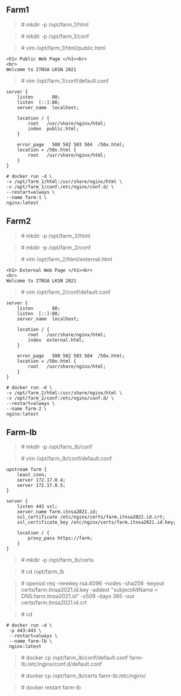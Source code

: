 ## Farm1 
> \# mkdir -p /opt/farm_1/html

> \# mkdir -p /opt/farm_1/conf

> \# vim /opt/farm_1/html/public.html

```
<h1> Public Web Page </h1><br>
<br>
Welcome to ITNSA LKSN 2021
```

> \# vim /opt/farm_1/conf/default.conf

```
server {
    listen       80;
    listen  [::]:80;
    server_name  localhost;

    location / {
        root   /usr/share/nginx/html;
        index  public.html;
    }

    error_page   500 502 503 504  /50x.html;
    location = /50x.html {
        root   /usr/share/nginx/html;
    }
}

```

```
# docker run -d \
-v /opt/farm_1/html:/usr/share/nginx/html \
-v /opt/farm_1/conf:/etc/nginx/conf.d/ \
--restart=always \
--name farm-1 \
nginx:latest
```

## Farm2
> \# mkdir -p /opt/farm_2/html

> \# mkdir -p /opt/farm_2/conf

> \# vim /opt/farm_2/html/external.html

```
<h1> External Web Page </h1><br>
<br>
Welcome to ITNSA LKSN 2021
```

> \# vim /opt/farm_2/conf/default.conf

```
server {
    listen       80;
    listen  [::]:80;
    server_name  localhost;

    location / {
        root   /usr/share/nginx/html;
        index  external.html;
    }

    error_page   500 502 503 504  /50x.html;
    location = /50x.html {
        root   /usr/share/nginx/html;
    }
}

```

```
# docker run -d \
-v /opt/farm_2/html:/usr/share/nginx/html \
-v /opt/farm_2/conf:/etc/nginx/conf.d/ \
--restart=always \
--name farm-2 \
nginx:latest
```

## Farm-lb
> \# mkdir -p /opt/farm_lb/conf

> \# vim /opt/farm_lb/conf/default.conf

```
upstream farm {
    least_conn;
    server 172.17.0.4;
    server 172.17.0.5;
}

server {
    listen 443 ssl;
    server_name farm.itnsa2021.id;
    ssl_certificate /etc/nginx/certs/farm.itnsa2021.id.crt;
    ssl_certificate_key /etc/nginx/certs/farm.itnsa2021.id.key;

    location / {
        proxy_pass https://farm;
    }
}

```

> \# mkdir -p /opt/farm_lb/certs

> \# cd /opt/farm_lb

> \# openssl req -newkey rsa:4096 -nodes -sha256 -keyout certs/farm.itnsa2021.id.key -addext "subjectAltName = DNS:farm.itnsa2021.id" -x509 -days 365 -out certs/farm.itnsa2021.id.crt

> \# cd 

```
# docker run -d \
 -p 443:443 \
 --restart=always \
 --name farm-lb \
 nginx:latest
 ```

> \# docker cp /opt/farm_lb/conf/default.conf farm-lb:/etc/nginx/conf.d/default.conf

> \# docker cp /opt/farm_lb/certs farm-lb:/etc/nginx/

> \# docker restart farm-lb
